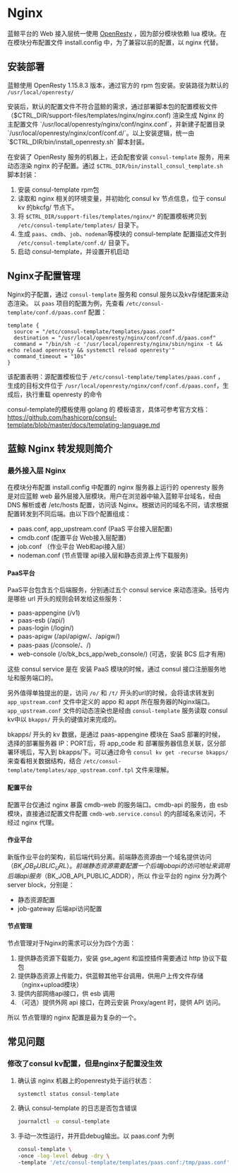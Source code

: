 # Nginx

蓝鲸平台的 Web 接入层统一使用 [OpenResty](https://openresty.org/cn/) ，因为部分模块依赖 lua 模块。在在模块分布配置文件 install.config 中，为了兼容以前的配置，以 nginx 代替。

## 安装部署

蓝鲸使用 OpenResty 1.15.8.3 版本，通过官方的 rpm 包安装。安装路径为默认的 `/usr/local/openresty/` 

安装后，默认的配置文件不符合蓝鲸的需求，通过部署脚本包的配置模板文件（$CTRL_DIR/support-files/templates/nginx/nginx.conf) 渲染生成 Nginx 的主配置文件 `/usr/local/openresty/nginx/conf/nginx.conf`，并新建子配置目录 `/usr/local/openresty/nginx/conf/conf.d/`。以上安装逻辑，统一由 `$CTRL_DIR/bin/install_openresty.sh` 脚本封装。

在安装了 OpenResty 服务的机器上，还会配套安装 `consul-template` 服务，用来动态渲染 nginx 的子配置。通过 `$CTRL_DIR/bin/install_consul_template.sh` 脚本封装：

1. 安装 consul-template rpm包
2. 读取和 nginx 相关的环境变量，并初始化 consul kv 节点信息，位于 consul kv 的bkcfg/ 节点下。
3. 将 `$CTRL_DIR/support-files/templates/nginx/*` 的配置模板拷贝到 `/etc/consul-template/templates/` 目录下。
4. 生成 `paas`、`cmdb`、`job`、`nodeman`等模块的 consul-template 配置描述文件到 `/etc/consul-template/conf.d/` 目录下。
5. 启动 consul-template，并设置开机启动

## Nginx子配置管理

Nginx的子配置，通过 `consul-template` 服务和 consul 服务以及kv存储配置来动态渲染。
以 `paas` 项目的配置为例，先查看 `/etc/consul-template/conf.d/paas.conf` 配置：

```
template {
  source = "/etc/consul-template/templates/paas.conf"
  destination = "/usr/local/openresty/nginx/conf/conf.d/paas.conf"
  command = "/bin/sh -c '/usr/local/openresty/nginx/sbin/nginx -t && echo reload openresty && systemctl reload openresty'"
  command_timeout = "10s"
}
```

该配置表明：源配置模板位于 `/etc/consul-template/templates/paas.conf` ，生成的目标文件位于 `/usr/local/openresty/nginx/conf/conf.d/paas.conf`，生成后，执行重载 openresty 的命令

consul-template的模板使用 golang 的 模板语言，具体可参考官方文档：https://github.com/hashicorp/consul-template/blob/master/docs/templating-language.md 

## 蓝鲸 Nginx 转发规则简介

### 最外接入层 Nginx

在模块分布配置 install.config 中配置的 nginx 服务器上运行的 openresty 服务是对应蓝鲸 web 最外层接入层模块。用户在浏览器中输入蓝鲸平台域名，经由 DNS 解析或者 /etc/hosts 配置，访问该 Nginx。根据访问的域名不同，请求根据配置转发到不同后端。由以下四个配置组成：

- paas.conf, app_upstream.conf (PaaS 平台接入层配置)
- cmdb.conf (配置平台 Web接入层配置)
- job.conf （作业平台 Web和api接入层）
- nodeman.conf (节点管理 api接入层和静态资源上传下载服务)

#### PaaS平台

PaaS平台包含五个后端服务，分别通过五个 consul service 来动态渲染。括号内是哪些 url 开头的规则会转发给这些服务：

- paas-appengine (/v1)
- paas-esb (/api/)
- paas-login (/login/)
- paas-apigw (/api/apigw/、/apigw/)
- paas-paas (/console/、/)
- web-console (/o/bk_bcs_app/web_console/) (可选，安装 BCS 后才有用) 

这些 consul service 是在 安装 PaaS 模块的时候，通过 consul 接口注册服务地址和服务端口的。

另外值得单独提出的是，访问 `/o/` 和 `/t/` 开头的url的时候，会将请求转发到 `app_upstream.conf` 文件中定义的 appo 和 appt 所在服务器的Nginx端口。
`app_upstream.conf` 文件的动态渲染也是经由 `consul-template` 服务读取 consul kv中以 `bkapps/` 开头的键值对来完成的。

bkapps/ 开头的 kv 数据，是通过 paas-appengine 模块在 SaaS 部署的时候，选择的部署服务器 IP：PORT后，将 app_code 和 部署服务器信息关联，区分部署环境后，写入到 bkapps/下。可以通过命令 `consul kv get -recurse bkapps/` 来查看相关数据结构，结合 `/etc/consul-template/templates/app_upstream.conf.tpl` 文件来理解。

#### 配置平台

配置平台仅通过 nginx 暴露 cmdb-web 的服务端口。cmdb-api 的服务，由 esb 模块，直接通过配置文件配置 `cmdb-web.service.consul` 的内部域名来访问，不经过 nginx 代理。

#### 作业平台

新版作业平台的架构，前后端代码分离。前端静态资源由一个域名提供访问（$BK_JOB_PUBLIC_URL）。前端静态资源需要配置一个后端 jobapi 的访问地址来调用后端api服务（$BK_JOB_API_PUBLIC_ADDR），所以 作业平台的 nginx 分为两个 server block，分别是：

- 静态资源配置
- job-gateway 后端api访问配置

#### 节点管理

节点管理对于Nginx的需求可以分为四个方面：

1. 提供静态资源下载能力，安装 gse_agent 和监控插件需要通过 http 协议下载包
2. 提供静态资源上传能力，供蓝鲸其他平台调用，供用户上传文件存储（nginx+upload模块）
3. 提供内部网络api接口，供 esb 调用
4. （可选）提供外网 api 接口，在跨云安装 Proxy/agent 时，提供 API 访问。

所以 节点管理的 nginx 配置是最为复杂的一个。

## 常见问题

### 修改了consul kv配置，但是nginx子配置没生效

1. 确认该 nginx 机器上的openresty处于运行状态：

    ```bash
    systemctl status consul-template
    ```

2. 确认 consul-template 的日志是否包含错误

    ```bash
    journalctl -u consul-template
    ```

3. 手动一次性运行，并开启debug输出。以 paas.conf 为例

    ```bash
    consul-template \
    -once -log-level debug -dry \
    -template '/etc/consul-template/templates/paas.conf:/tmp/paas.conf'
    ```